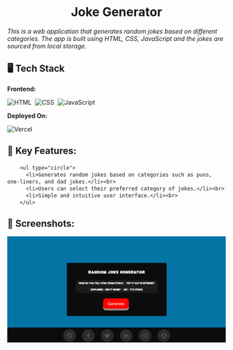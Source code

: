 <h1 align="center">Joke Generator</h1>
<p style="font-style:italic;">This is a web application that generates random jokes based on different categories. The app is built using HTML, CSS, JavaScript and the jokes are sourced from local storage.</p>

## 🖥️ Tech Stack
**Frontend:**

![HTML](https://img.shields.io/badge/HTML5-E34F26?style=for-the-badge&logo=html5&logoColor=white)&nbsp;
![CSS](https://img.shields.io/badge/CSS3-1572B6?style=for-the-badge&logo=css3&logoColor=white)&nbsp;
![JavaScript](https://img.shields.io/badge/JavaScript-F7DF1E?style=for-the-badge&logo=javascript&logoColor=black)&nbsp;


**Deployed On:**

![Vercel](https://img.shields.io/badge/Vercel-000000?style=for-the-badge&logo=vercel&logoColor=white)

## 📌 Key Features:
        <ul type="circle">
          <li>Generates random jokes based on categories such as puns, one-liners, and dad jokes.</li><br>
          <li>Users can select their preferred category of jokes.</li><br>
          <li>Simple and intuitive user interface.</li><br>
        </ul>
## 📌 Screenshots:
<div><img src="screenshot.png"></div>